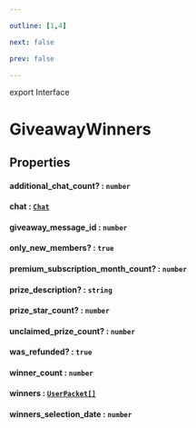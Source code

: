 ```yaml
---

outline: [1,4]

next: false

prev: false

---
```


export Interface
# GiveawayWinners

## Properties

#### additional_chat_count? : `number`

#### chat : [`Chat`](../type-aliases/Chat.md)

#### giveaway_message_id : `number`

#### only_new_members? : `true`

#### premium_subscription_month_count? : `number`

#### prize_description? : `string`

#### prize_star_count? : `number`

#### unclaimed_prize_count? : `number`

#### was_refunded? : `true`

#### winner_count : `number`

#### winners : [`UserPacket[]`](./UserPacket.md)

#### winners_selection_date : `number`
